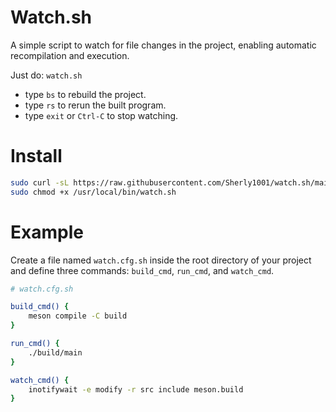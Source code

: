 # Watch.sh

A simple script to watch for file changes in the project, enabling automatic recompilation and execution.

Just do: `watch.sh`

- type `bs` to rebuild the project.
- type `rs` to rerun the built program.
- type `exit` or `Ctrl-C` to stop watching.

# Install

```sh
sudo curl -sL https://raw.githubusercontent.com/Sherly1001/watch.sh/main/watch.sh -o /usr/local/bin/watch.sh
sudo chmod +x /usr/local/bin/watch.sh
```

# Example

Create a file named `watch.cfg.sh` inside the root directory of your project and define three commands: `build_cmd`, `run_cmd`, and `watch_cmd`.

```sh
# watch.cfg.sh

build_cmd() {
    meson compile -C build
}

run_cmd() {
    ./build/main
}

watch_cmd() {
    inotifywait -e modify -r src include meson.build
}
```
